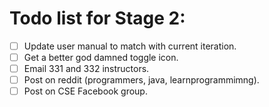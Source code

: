 # Todo list for Stage 2: 
- [ ] Update user manual to match with current iteration. 
- [ ] Get a better god damned toggle icon. 
- [ ] Email 331 and 332 instructors. 
- [ ] Post on reddit (programmers, java, learnprogrammimng). 
- [ ] Post on CSE Facebook group. 
